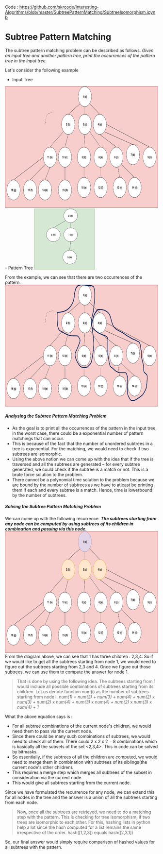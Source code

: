 Code : https://github.com/skrcode/Interesting-Algorithms/blob/master/SubtreePatternMatching/SubtreeIsomorphism.ipynb

# Subtree Pattern Matching
The subtree pattern matching problem can be described as follows. 
*Given an input tree and another pattern tree, print the occurrences of the pattern tree in the input tree.* 

Let's consider the following example
- Input Tree 
<img src="1.png" width="1000" height="400" />
- Pattern Tree
<img src="4.png" width="200" height="200" />

From the example, we can see that there are two occurrences of the pattern.
<img src="2.png" width="1000" height="400" />
##### Analysing the Subtree Pattern Matching Problem

- As the goal is to print all the occurrences of the pattern in the input tree, in the worst case, there could be a exponential number of pattern matchings that can occur.
- This is because of the fact that the number of unordered subtrees in a tree is exponential. For the matching, we would need to check if two subtrees are isomorphic.
- Using the above notion we can come up with the idea that if the tree is traversed and all the subtrees are generated – for every subtree generated, we could check if the subtree is a match or not. This is a brute force solution to the problem. 
- There cannot be a polynomial time solution to the problem because we are bound by the number of subtrees as we have to atleast be printing them if each and every subtree is a match. Hence, time is lowerbound by the number of subtrees.

##### Solving the Subtree Pattern Matching Problem

We can come up with the following recurrence. 
***The subtrees starting from any node can be computed by using subtrees of its children in combination and passing via this node.***
<img src="3.png" width="1000" height="400" />
From the diagram above, we can see that 1 has three children : 2,3,4. So if we would like to get all the subtrees starting from node 1, we would need to figure out the subtrees starting from 2,3 and 4. Once we figure out those subtrees, we can use them to compute the answer for node 1.

>That is done by using the following idea. 
The subtrees starting from 1 would include all possible combinations of subtrees starting from its children. Let us denote function num(i) as the number of subtrees starting from node i.
*num(1) = num(2) + num(3) + num(4) + num(2)* x *num(3) + num(2)* x *num(4) + num(3)* x  *num(4) + num(2)* x *num(3)* x *num(4) + 1*

What the above equation says is : 
- For all subtree combinations of the current node's children, we would need them to pass via the current node. 
- Since there could be many such combinations of subtrees, we would need to check all of them. There could 2 x 2 x 2 = 8 combinations which is basically all the subsets of the set <2,3,4>. This in code can be solved by bitmasks. 
- So essentially, if the subtrees of all the children are computed, we would need to merge them in combination with subtrees of its siblings(the current node's other children). 
- This requires a merge step which merges all subtrees of the subset in consideration via the current node. 
- This would give all subtrees starting from the current node.

Since we have formulated the recurrence for any node, we can extend this for all nodes in the tree and the answer is a union of all the subtrees starting from each node.

>Now, once all the subtrees are retrieved, we need to do a matching step with the pattern. This is checking for tree isomorphism, if two trees are isomorphic to each other. For this, hashing lists in python help a lot since the hash computed for a list remains the same irrespective of the order. hash([1,2,3]) equals hash([2,3,1])

So, our final answer would simply require comparison of hashed values for all subtrees with the pattern.
